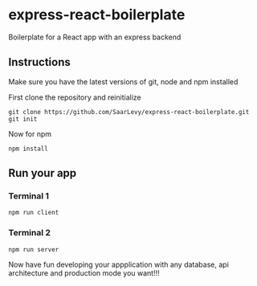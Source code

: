 # express-react-boilerplate
Boilerplate for a React app with an express backend

## Instructions
Make sure you have the latest versions of git, node and npm installed

First clone the repository and reinitialize
```
git clone https://github.com/SaarLevy/express-react-boilerplate.git
git init
```

Now for npm

```
npm install
```

## Run your app

### Terminal 1
```
npm run client
```
### Terminal 2
```
npm run server
```

Now have fun developing your appplication with any database, api architecture and production mode you want!!!
